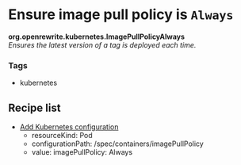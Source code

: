 # Ensure image pull policy is `Always`

**org.openrewrite.kubernetes.ImagePullPolicyAlways**  
_Ensures the latest version of a tag is deployed each time._

### Tags

* kubernetes

## Recipe list

* [Add Kubernetes configuration](../kubernetes/addconfiguration.md)
  * resourceKind: Pod
  * configurationPath: /spec/containers/imagePullPolicy
  * value: imagePullPolicy: Always
